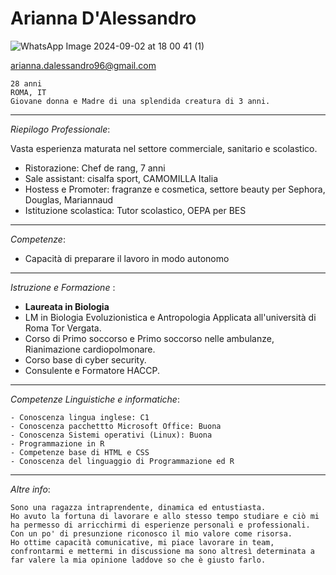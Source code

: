 # Arianna D'Alessandro
![WhatsApp Image 2024-09-02 at 18 00 41 (1)](https://github.com/user-attachments/assets/61d9877d-00c2-4513-bb0b-74ff3e735d70)

[arianna.dalessandro96@gmail.com](arianna.dalessandro96@gmail.com)

```
28 anni
ROMA, IT
Giovane donna e Madre di una splendida creatura di 3 anni.

```
---
*Riepilogo Professionale*:


Vasta esperienza maturata nel settore commerciale, sanitario e scolastico.

- Ristorazione: Chef de rang, 7 anni 
- Sale assistant: cisalfa sport, CAMOMILLA Italia
- Hostess e Promoter: fragranze e cosmetica, settore beauty per Sephora, Douglas, Mariannaud
- Istituzione scolastica: Tutor scolastico, OEPA per BES

---

*Competenze*:
- Capacità di preparare il lavoro in modo autonomo

---
 
*Istruzione e Formazione* :

- **Laureata in Biologia**
- LM in Biologia Evoluzionistica e Antropologia Applicata all'università di Roma Tor Vergata.
- Corso di Primo soccorso e Primo soccorso nelle ambulanze, Rianimazione cardiopolmonare.
- Corso base di cyber security.
- Consulente e Formatore HACCP.
  
---

*Competenze Linguistiche e informatiche*:
```
- Conoscenza lingua inglese: C1
- Conoscenza pacchettto Microsoft Office: Buona
- Conoscenza Sistemi operativi (Linux): Buona
- Programmazione in R
- Competenze base di HTML e CSS
- Conoscenza del linguaggio di Programmazione ed R
```
---

*Altre info*:
```
Sono una ragazza intraprendente, dinamica ed entustiasta.
Ho avuto la fortuna di lavorare e allo stesso tempo studiare e ciò mi ha permesso di arricchirmi di esperienze personali e professionali.
Con un po' di presunzione riconosco il mio valore come risorsa.
Ho ottime capacità comunicative, mi piace lavorare in team, confrontarmi e mettermi in discussione ma sono altresì determinata a far valere la mia opinione laddove so che è giusto farlo.
```
